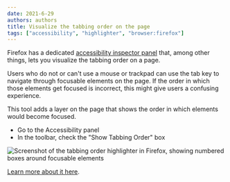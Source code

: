 ```yaml
---
date: 2021-6-29
authors: authors
title: Visualize the tabbing order on the page
tags: ["accessibility", "highlighter", "browser:firefox"]
---
```

Firefox has a dedicated [accessibility inspector panel](https://developer.mozilla.org/en-US/docs/Tools/Accessibility_inspector) that, among other things, lets you visualize the tabbing order on a page.

Users who do not or can't use a mouse or trackpad can use the tab key to navigate through focusable elements on the page. If the order in which those elements get focused is incorrect, this might give users a confusing experience.

This tool adds a layer on the page that shows the order in which elements would become focused.

* Go to the Accessibility panel
* In the toolbar, check the "Show Tabbing Order" box

![Screenshot of the tabbing order highlighter in Firefox, showing numbered boxes around focusable elements](/assets/img/visualize-tabbing-order.png)

[Learn more about it here](https://developer.mozilla.org/en-US/docs/Tools/Accessibility_inspector#show_web_page_tabbing_order).